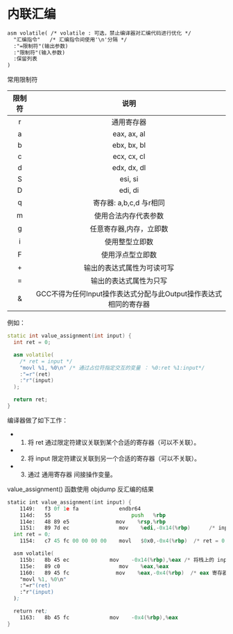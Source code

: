 # 内联汇编
```txt
asm volatile( /* volatile : 可选，禁止编译器对汇编代码进行优化 */
  "汇编指令"   /* 汇编指令间使用'\n'分隔 */
  :"=限制符"(输出参数)
  :"限制符"(输入参数)
  :保留列表
)
```
常用限制符

限制符 | 说明  
:---------:|:----------:
 r | 通用寄存器 
 a | eax, ax, al
 b | ebx, bx, bl
 c | ecx, cx, cl
 d | edx, dx, dl
 S | esi, si
 D | edi, di
 q | 寄存器: a,b,c,d 与r相同
 m | 使用合法内存代表参数
 g | 任意寄存器,内存，立即数
 i | 使用整型立即数
 F | 使用浮点型立即数
 + | 输出的表达式属性为可读可写
 = | 输出的表达式属性为只写
 & | GCC不得为任何Input操作表达式分配与此Output操作表达式相同的寄存器
 例如：

```c++
static int value_assignment(int input) {
  int ret = 0;

  asm volatile(
    /* ret = input */
    "movl %1, %0\n" /* 通过占位符指定交互的变量 ： %0:ret %1:input*/
    :"=r"(ret) 
    :"r"(input)
  );

  return ret;
}
```
编译器做了如下工作： 
* 1. 将 ret 通过限定符建议关联到某个合适的寄存器（可以不关联）。 
* 2. 将 input 限定符建议关联到另一个合适的寄存器（可以不关联）。
* 3. 通过 通用寄存器 间接操作变量。

value_assignment() 函数使用 objdump 反汇编的结果
```asm
static int value_assignment(int input) {
    1149:   f3 0f 1e fa             endbr64 
    114d:   55                          push   %rbp
    114e:   48 89 e5               mov    %rsp,%rbp
    1151:   89 7d ec                mov    %edi,-0x14(%rbp)      /* input */
  int ret = 0;
    1154:   c7 45 fc 00 00 00 00    movl   $0x0,-0x4(%rbp)  /* ret = 0 */

  asm volatile(
    115b:   8b 45 ec             mov    -0x14(%rbp),%eax /* 将栈上的 input 变量传递到 eax 寄存器 */
    115e:   89 c0                   mov    %eax,%eax              
    1160:   89 45 fc               mov    %eax,-0x4(%rbp)  /* eax 寄存器 的值传递到 栈上的 ret 变量 */
    "movl %1, %0\n" 
    :"=r"(ret) 
    :"r"(input)
  );

  return ret;
    1163:   8b 45 fc             mov    -0x4(%rbp),%eax
}
```